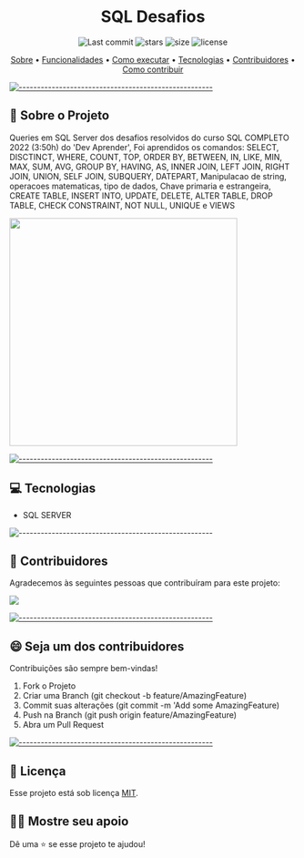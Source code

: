 <h1 align="center"> SQL Desafios </h1>

  <p align="center">
    <img alt="Last commit" src="https://img.shields.io/github/last-commit/Willian17/sql-desafios">
    <img alt="stars" src="https://img.shields.io/github/stars/Willian17/sql-desafios?logo=github">
    <img alt="size" src="https://img.shields.io/github/repo-size/Willian17/sql-desafios">
    <img alt="license" src="https://img.shields.io/github/license/Willian17/sql-desafios">
  </p>
  
  <p align="center">
    <a href="#sobre">Sobre</a> •
    <a href="#funcionalidades">Funcionalidades</a> •
    <a href="#executar">Como executar</a> •
    <a href="#tecnologias">Tecnologias</a> •
    <a href="#contribuidores">Contribuidores</a> •
    <a href="#contribuir">Como contribuir</a>
  </p>
  
  [![-----------------------------------------------------](https://raw.githubusercontent.com/andreasbm/readme/master/assets/lines/colored.png)](#sobre-o-projeto)

  ## :pushpin: Sobre o Projeto <a name="sobre"></a>
  <div>
  <p>Queries em SQL Server dos desafios resolvidos  do curso SQL COMPLETO 2022 (3:50h) do 'Dev Aprender', Foi aprendidos os comandos: SELECT, DISCTINCT, WHERE, COUNT, TOP, ORDER BY, BETWEEN, IN, LIKE, MIN, MAX, SUM, AVG, GROUP BY, HAVING, AS, INNER JOIN, LEFT JOIN, RIGHT JOIN, UNION, SELF JOIN, SUBQUERY, DATEPART, Manipulacao de string, operacoes matematicas, tipo de dados, Chave primaria e estrangeira, CREATE TABLE, INSERT INTO, UPDATE, DELETE, ALTER TABLE, DROP TABLE, CHECK CONSTRAINT, NOT NULL, UNIQUE e VIEWS</p>
  <img src="https://cdn.cl9.com.br/wp-content/uploads/2020/03/quais-as-diferencas-entre-as-versoes-do-sql-server-p10dnfny4wpoh5oxcvtewb4ezm48eemcycsg2jvhl4.jpg" width="400px">
  </div>
  

[![-----------------------------------------------------](https://raw.githubusercontent.com/andreasbm/readme/master/assets/lines/colored.png)](##tecnologias)

## :computer: Tecnologias <a name="tecnologias"></a>
<ul>
<li>SQL SERVER</li>
</ul>

![-----------------------------------------------------](https://raw.githubusercontent.com/andreasbm/readme/master/assets/lines/colored.png)

## 🤝 Contribuidores <a name="contribuidores"></a>

Agradecemos às seguintes pessoas que contribuíram para este projeto:

<a href = "https://github.com/Willian17/sql-desafios/graphs/contributors">
  <img src = "https://contrib.rocks/image?repo=Willian17/sql-desafios"/>
</a>


[![-----------------------------------------------------](https://raw.githubusercontent.com/andreasbm/readme/master/assets/lines/colored.png)](#contribuidores)

## 😄 Seja um dos contribuidores<br> <a name="contribuir"></a>

Contribuições são sempre bem-vindas!

1. Fork o Projeto
2. Criar uma Branch (git checkout -b feature/AmazingFeature)
3. Commit suas alterações (git commit -m 'Add some AmazingFeature)
4. Push na Branch (git push origin feature/AmazingFeature)
5. Abra um Pull Request


[![-----------------------------------------------------](https://raw.githubusercontent.com/andreasbm/readme/master/assets/lines/colored.png)](#licensa)

## 📝 Licença <a name="licenca"></a>

Esse projeto está sob licença [MIT](LICENSE.md).

## :man_astronaut: Mostre seu apoio 

Dê uma ⭐️ se esse projeto te ajudou!
